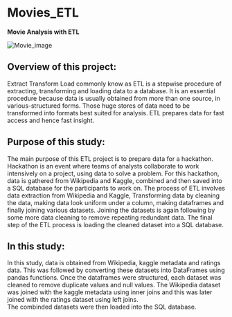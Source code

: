# Movies_ETL

**Movie Analysis with ETL**

![Movie_image](https://png.pngtree.com/thumb_back/fw800/back_pic/00/09/00/35562c7854049dc.jpg)

## Overview of this project:

Extract Transform Load commonly know as ETL is a stepwise procedure of extracting, transforming and loading data to a database. It is an essential procedure because data is usually obtained from more than one source, in various-structured forms. Those huge stores of data need to be transformed into formats best suited for analysis. ETL prepares data for fast access and hence fast insight. 

## Purpose of this study: 

The main purpose of this ETL project is to prepare data for a hackathon. Hackathon is an event where teams of analysts collaborate to work intensively on a project, using data to solve a problem. For this hackathon, data is gathered from Wikipedia and Kaggle, combined and then saved into a SQL database for the  participants to work on. The process of ETL involves data extraction from Wikipedia and Kaggle, Transforming data by cleaning the data, making data look uniform under a column, making dataframes and finally joining various datasets. Joining the datasets is again following by some more data cleaning to remove repeating redundant data. The final step of the ETL process is loading the cleaned dataset into a SQL database.

## In this study:

In this study, data is obtained from Wikipedia, kaggle metadata and ratings data. This was followed by converting these datasets into DataFrames using pandas functions.
Once the dataframes were structured, each dataset was cleaned to remove duplicate values and null values. The Wikipedia dataset was joined with the kaggle metadata using inner joins and this was later joined with the ratings dataset using left joins.  
The combinded datasets were then loaded into the SQL database.
